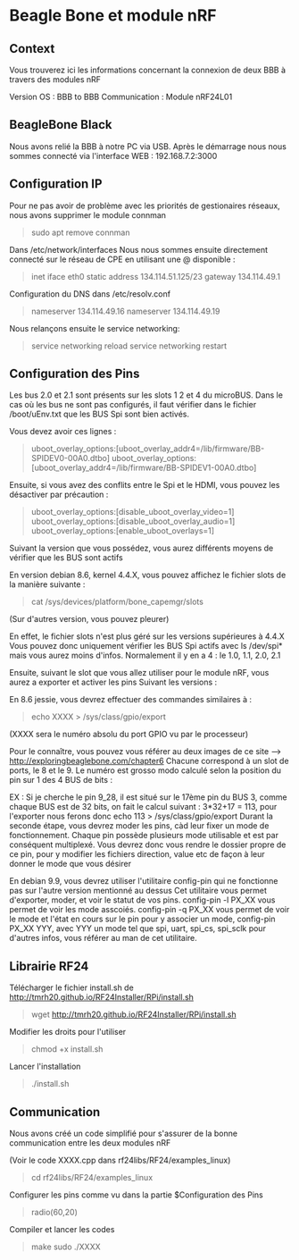 # Beagle Bone et module nRF

## Context
Vous trouverez ici les informations concernant la connexion de deux BBB à travers des modules nRF

Version OS :
BBB to BBB
Communication : Module nRF24L01

## BeagleBone Black
Nous avons relié la BBB à notre PC via USB. Après le démarrage nous nous sommes connecté via l'interface WEB : 192.168.7.2:3000 

## Configuration IP

Pour ne pas avoir de problème avec les priorités de gestionaires réseaux, nous avons supprimer le module connman
> sudo apt remove connman

Dans /etc/network/interfaces Nous nous sommes ensuite directement connecté sur le réseau de CPE en utilisant une @ disponible : 
> inet iface eth0 static
> address 134.114.51.125/23
> gateway 134.114.49.1

Configuration du DNS dans /etc/resolv.conf
> nameserver 134.114.49.16
> nameserver 134.114.49.19

Nous relançons ensuite le service networking:
> service networking reload
> service networking restart


## Configuration des Pins

Les bus 2.0 et 2.1 sont présents sur les slots 1 2 et 4 du microBUS.
Dans le cas où les bus ne sont pas configurés, il faut vérifier dans le fichier /boot/uEnv.txt que les BUS Spi sont bien activés.

Vous devez avoir ces lignes :
> uboot_overlay_options:[uboot_overlay_addr4=/lib/firmware/BB-SPIDEV0-00A0.dtbo]
> uboot_overlay_options:[uboot_overlay_addr4=/lib/firmware/BB-SPIDEV1-00A0.dtbo]

Ensuite, si vous avez des conflits entre le Spi et le HDMI, vous pouvez les désactiver par précaution :
> uboot_overlay_options:[disable_uboot_overlay_video=1]
> uboot_overlay_options:[disable_uboot_overlay_audio=1]
> uboot_overlay_options:[enable_uboot_overlays=1]

Suivant la version que vous possédez, vous aurez différents moyens de vérifier que les BUS sont actifs

En version debian 8.6, kernel 4.4.X, vous pouvez affichez le fichier slots de la manière suivante :
>  cat /sys/devices/platform/bone_capemgr/slots

(Sur d'autres version, vous pouvez pleurer)

En effet, le fichier slots n'est plus géré sur les versions supérieures à 4.4.X
Vous pouvez donc uniquement vérifier les BUS Spi actifs avec ls /dev/spi* mais vous aurez moins d'infos.
Normalement il y en a 4 : le 1.0, 1.1, 2.0, 2.1

Ensuite, suivant le slot que vous allez utiliser pour le module nRF, vous aurez a exporter et activer les pins
Suivant les versions :

En 8.6 jessie, vous devrez effectuer des commandes similaires à :
> echo XXXX > /sys/class/gpio/export

(XXXX sera le numéro absolu du port GPIO vu par le processeur)

Pour le connaître, vous pouvez vous référer au deux images de ce site --> http://exploringbeaglebone.com/chapter6
Chacune correspond à un slot de ports, le 8 et le 9.
Le numéro est grosso modo calculé selon la position du pin sur 1 des 4 BUS de bits :

EX : Si je cherche le pin 9_28, il est situé sur le 17ème pin du BUS 3, comme chaque BUS est de 32 bits, on fait le calcul suivant :
3*32+17 = 113, pour l'exporter nous ferons donc echo 113 > /sys/class/gpio/export
Durant la seconde étape, vous devrez moder les pins, càd leur fixer un mode de fonctionnement.
Chaque pin possède plusieurs mode utilisable et est par conséquent multiplexé. Vous devrez donc vous rendre le dossier propre de ce pin,
pour y modifier les fichiers direction, value etc de façon à leur donner le mode que vous désirer

En debian 9.9, vous devrez utiliser l'utilitaire config-pin qui ne fonctionne pas sur l'autre version mentionné au dessus
Cet utilitaire vous permet d'exporter, moder, et voir le statut de vos pins.
config-pin -l PX_XX vous permet de voir les mode asscoiés.
config-pin -q PX_XX vous permet de voir le mode et l'état en cours sur le pin
pour y associer un mode, config-pin PX_XX YYY, avec YYY un mode tel que spi, uart, spi_cs, spi_sclk
pour d'autres infos, vous référer au man de cet utilitaire.

## Librairie RF24

Télécharger le fichier install.sh de http://tmrh20.github.io/RF24Installer/RPi/install.sh
> wget http://tmrh20.github.io/RF24Installer/RPi/install.sh 

Modifier les droits pour l'utiliser
> chmod +x install.sh 

Lancer l'installation
> ./install.sh 


## Communication

Nous avons créé un code simplifié pour s'assurer de la bonne communication entre les deux modules nRF

(Voir le code XXXX.cpp dans rf24libs/RF24/examples_linux)
> cd rf24libs/RF24/examples_linux  

Configurer les pins comme vu dans la partie $Configuration des Pins
> radio(60,20)

Compiler et lancer les codes
> make
> sudo ./XXXX


